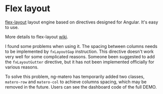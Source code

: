 # Flex layout

[flex-layout](https://github.com/angular/flex-layout) layout engine based on directives designed for Angular. It's easy to use.

More details to flex-layout [wiki](https://github.com/angular/flex-layout/wiki).

I found some problems when using it. The spacing between columns needs to be implemented by `fxLayoutGap` instruction. This directive doesn't work very well for some complicated reasons. Someone been suggested to add the `fxLayoutGutter` directive, but it has not been implemented officially for various reasons.

To solve this problem, ng-matero has temporarily added two classes, `matero-row` and `matero-col` to achieve columns spacing, which may be removed in the future. Users can see the dashboard code of the full DEMO.

